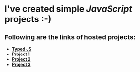 # I've created simple _JavaScript_ projects :-)

## Following are the links of hosted projects:
+ __[Typed JS](https://devmsrajput.github.io/JavaScript-Simple-Projects/Typed%20JS/)__
+ __[Project 1](https://devmsrajput.github.io/JavaScript-Simple-Projects/project1/)__
+ __[Project 2](https://devmsrajput.github.io/JavaScript-Simple-Projects/project2/)__
+ __[Project 3](https://devmsrajput.github.io/JavaScript-Simple-Projects/project3/)__

